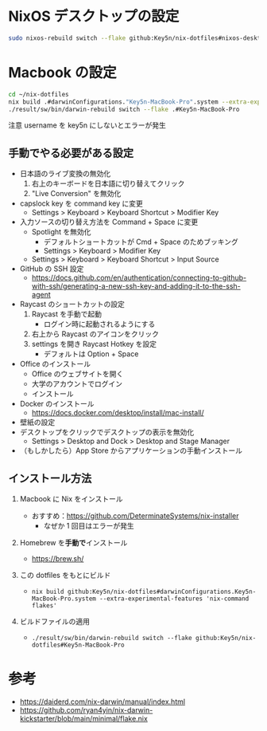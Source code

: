 # NixOS デスクトップの設定

```sh
sudo nixos-rebuild switch --flake github:Key5n/nix-dotfiles#nixos-desktop
```

# Macbook の設定

```sh
cd ~/nix-dotfiles
nix build .#darwinConfigurations."Key5n-MacBook-Pro".system --extra-experimental-features 'nix-command flakes'
./result/sw/bin/darwin-rebuild switch --flake .#Key5n-MacBook-Pro
```

注意
username を key5n にしないとエラーが発生

## 手動でやる必要がある設定

- 日本語のライブ変換の無効化
  1. 右上のキーボードを日本語に切り替えてクリック
  2. "Live Conversion" を無効化
- capslock key を command key に変更
  - Settings > Keyboard > Keyboard Shortcut > Modifier Key
- 入力ソースの切り替え方法を Command + Space に変更
  - Spotlight を無効化
    - デフォルトショートカットが Cmd + Space のためブッキング
    - Settings > Keyboard > Modifier Key
  - Settings > Keyboard > Keyboard Shortcut > Input Source
- GitHub の SSH 設定
  - https://docs.github.com/en/authentication/connecting-to-github-with-ssh/generating-a-new-ssh-key-and-adding-it-to-the-ssh-agent
- Raycast のショートカットの設定
  1. Raycast を手動で起動
     - ログイン時に起動されるようにする
  2. 右上から Raycast のアイコンをクリック
  3. settings を開き Raycast Hotkey を設定
     - デフォルトは Option + Space
- Office のインストール
  - Office のウェブサイトを開く
  - 大学のアカウントでログイン
  - インストール
- Docker のインストール
  - https://docs.docker.com/desktop/install/mac-install/
- 壁紙の設定
- デスクトップをクリックでデスクトップの表示を無効化
  - Settings > Desktop and Dock > Desktop and Stage Manager
- （もしかしたら）App Store からアプリケーションの手動インストール

## インストール方法

1. Macbook に Nix をインストール
   - おすすめ：https://github.com/DeterminateSystems/nix-installer
     - なぜか 1 回目はエラーが発生
2. Homebrew を**手動で**インストール
   - https://brew.sh/
3. この dotfiles をもとにビルド

   - `nix build github:Key5n/nix-dotfiles#darwinConfigurations.Key5n-MacBook-Pro.system --extra-experimental-features 'nix-command flakes'`

4. ビルドファイルの適用
   - `./result/sw/bin/darwin-rebuild switch --flake github:Key5n/nix-dotfiles#Key5n-MacBook-Pro`

# 参考

- https://daiderd.com/nix-darwin/manual/index.html
- https://github.com/ryan4yin/nix-darwin-kickstarter/blob/main/minimal/flake.nix
